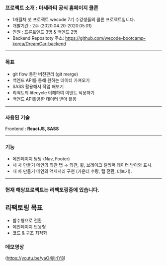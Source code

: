 ### 프로젝트 소개 : 마세라티 공식 홈페이지 클론 

- 1개월차 첫 프로젝트 wecode 7기 수강생들의 클론 프로젝트입니다.
- 개발기간 : 2주 (2020.04.20-2020.05.01)
- 인원 : 프론트엔드 3명 & 백엔드 2명  
- Backend Repositoty 주소: https://github.com/wecode-bootcamp-korea/DreamCar-backend

---

### 목표

- git flow 통한 버전관리 (git merge)
- 백엔드 API를 통해 원하는 데이터 가져오기
- SASS 활용해서 작업 해보기
- 리액트의 lifecycle 이해하여 이벤트 적용하기
- 백앤드 API활용한 데이터 받아 활용 

---

### 사용된 기술

Frontend : **ReactJS, SASS**

---

### 기능

- 메인페이지 담당 (Nav, Footer)
- 내 차 만들기 메인의 외관 탭 → 외관, 휠, 브레이크 캘리퍼 데이터 받아와 표시.
- 내 차 만들기 메인의 액세서리 구현 (카운터 수량, 탭 전환, 더보기).

---

### 현재 해당프로젝트는 리팩토링중에 있습니다.
## 리팩토링 목표
- 함수형으로 전환
- 메인페이지 반응형
- 코드 & 구조 최적화

### 데모영상

(https://youtu.be/yaO4jlIrlY8)
